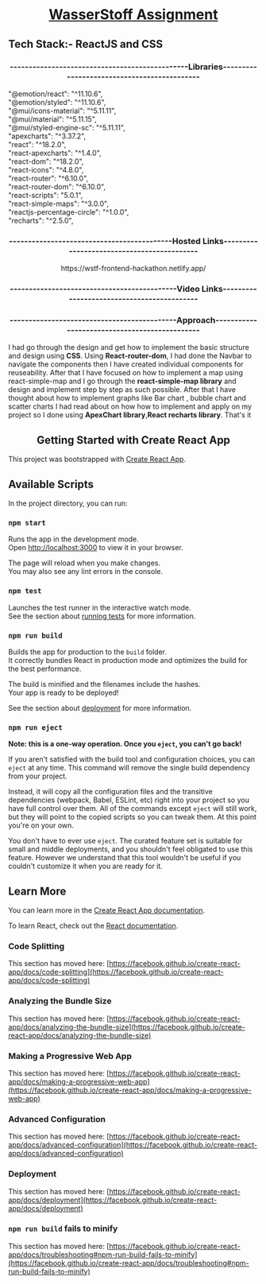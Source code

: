 <h1 align="center"><u>WasserStoff Assignment</u></h1>
<h2>Tech Stack:- ReactJS and CSS</h2>
<h3 align="center">-----------------------------------------------Libraries--------------------------------------------</h3><p>"@emotion/react": "^11.10.6",<br>
    "@emotion/styled": "^11.10.6",<br>
    "@mui/icons-material": "^5.11.11",<br>
    "@mui/material": "^5.11.15",<br>
    "@mui/styled-engine-sc": "^5.11.11",<br>
    "apexcharts": "^3.37.2",<br>
    "react": "^18.2.0",<br>
    "react-apexcharts": "^1.4.0",<br>
    "react-dom": "^18.2.0",<br>
    "react-icons": "^4.8.0",<br>
    "react-router": "^6.10.0",<br>
    "react-router-dom": "^6.10.0",<br>
    "react-scripts": "5.0.1",<br>
    "react-simple-maps": "^3.0.0",<br>
    "reactjs-percentage-circle": "^1.0.0",<br>
    "recharts": "^2.5.0",</p>
<h3 align="center">-------------------------------------------Hosted Links-------------------------------------------</h3>
<p align="center">https://wstf-frontend-hackathon.netlify.app/</p>
<h3 align="center">--------------------------------------------Video Links-------------------------------------------</h3>
<p></p>
<h3 align="center">--------------------------------------------Approach----------------------------------------------</h3>
<p> I had go through the design and get how to implement the basic structure and design using <b>CSS</b>. Using <b>React-router-dom</b>, I had done the Navbar to navigate the components then I have created individual components for reuseability. After that I have focused on how to implement a map using react-simple-map and I go through the <b>react-simple-map library</b> and design and implement step by step as such possible. After that I have thought about how to implement graphs like Bar chart , bubble chart and scatter charts I had read about on how how to implement and apply on my project so I done using <b>ApexChart library</b>,<b>React recharts library</b>. That's it </p>
<h2 align="center">Getting Started with Create React App</h2>

This project was bootstrapped with [Create React App](https://github.com/facebook/create-react-app).

## Available Scripts

In the project directory, you can run:

### `npm start`

Runs the app in the development mode.\
Open [http://localhost:3000](http://localhost:3000) to view it in your browser.

The page will reload when you make changes.\
You may also see any lint errors in the console.

### `npm test`

Launches the test runner in the interactive watch mode.\
See the section about [running tests](https://facebook.github.io/create-react-app/docs/running-tests) for more information.

### `npm run build`

Builds the app for production to the `build` folder.\
It correctly bundles React in production mode and optimizes the build for the best performance.

The build is minified and the filenames include the hashes.\
Your app is ready to be deployed!

See the section about [deployment](https://facebook.github.io/create-react-app/docs/deployment) for more information.

### `npm run eject`

**Note: this is a one-way operation. Once you `eject`, you can't go back!**

If you aren't satisfied with the build tool and configuration choices, you can `eject` at any time. This command will remove the single build dependency from your project.

Instead, it will copy all the configuration files and the transitive dependencies (webpack, Babel, ESLint, etc) right into your project so you have full control over them. All of the commands except `eject` will still work, but they will point to the copied scripts so you can tweak them. At this point you're on your own.

You don't have to ever use `eject`. The curated feature set is suitable for small and middle deployments, and you shouldn't feel obligated to use this feature. However we understand that this tool wouldn't be useful if you couldn't customize it when you are ready for it.

## Learn More

You can learn more in the [Create React App documentation](https://facebook.github.io/create-react-app/docs/getting-started).

To learn React, check out the [React documentation](https://reactjs.org/).

### Code Splitting

This section has moved here: [https://facebook.github.io/create-react-app/docs/code-splitting](https://facebook.github.io/create-react-app/docs/code-splitting)

### Analyzing the Bundle Size

This section has moved here: [https://facebook.github.io/create-react-app/docs/analyzing-the-bundle-size](https://facebook.github.io/create-react-app/docs/analyzing-the-bundle-size)

### Making a Progressive Web App

This section has moved here: [https://facebook.github.io/create-react-app/docs/making-a-progressive-web-app](https://facebook.github.io/create-react-app/docs/making-a-progressive-web-app)

### Advanced Configuration

This section has moved here: [https://facebook.github.io/create-react-app/docs/advanced-configuration](https://facebook.github.io/create-react-app/docs/advanced-configuration)

### Deployment

This section has moved here: [https://facebook.github.io/create-react-app/docs/deployment](https://facebook.github.io/create-react-app/docs/deployment)

### `npm run build` fails to minify

This section has moved here: [https://facebook.github.io/create-react-app/docs/troubleshooting#npm-run-build-fails-to-minify](https://facebook.github.io/create-react-app/docs/troubleshooting#npm-run-build-fails-to-minify)
